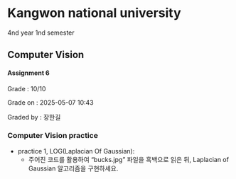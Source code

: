 # Kangwon national university

4nd year 1nd semester

## Computer Vision
#### Assignment 6
Grade : 10/10

Grade on : 2025-05-07 10:43

Graded by	: 장한길

### Computer Vision practice

- practice 1, LOG(Laplacian Of Gaussian):
  * 주어진 코드를 활용하여 “bucks.jpg” 파일을 흑백으로 읽은 뒤, Laplacian of Gaussian 알고리즘을 구현하세요.